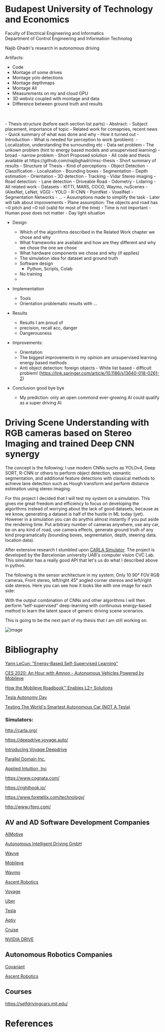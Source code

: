 # Budapest University of Technology and Economics
Faculty of Electrical Engineering and Informatics \
Department of Control Engineering and Information Technolog

Najib Ghadri's research in autonomous driving

Artifacts:
 - Code
 - Montage of some drives
 - Montage yolo detections
 - Montage depthmaps
 - Montage All
 - Measurements on my and cloud GPU
 - 3D webviz coupled with montage and data
 - Difference between ground truth and results
<br/>
<br/>
 - Thesis structure
  (before each section list parts)
   - Abstract:
     - Subject placement, importance of topic
     - Related work for comapnies, recent news
     - Quick summary of what was done and why
     - How it turned out
   - Introduction
     - What is needed for perception to work (problem):
       - Localization, understanding the surrounding etc
       - Data set problem
       - The unkown problem (hint to energy based models and unsupervised learning)
       - broad - narrow problem
     - Short Proposed solution
     - All code and thesis available at https://github.com/najibghadri/msc-thesis
     - Short summary of results
     - Structure of Thesis
   - Kind of perceptions
     - Object Detection
     - Classification
     - Localization
     - Bounding boxes
     - Segmentation
     - Depth estimation
     - Orientation
     - 3D detection
     - Tracking
     - Vidar Stereo imaging
     - Road detection:
     - Lane detection
     - Driveable Road
     - Odometry
     - Lidaring
   - All related work
     - Datasets - KITTI, MARS, COCO, Waymo, nuScenes
     - (AlexNet, LeNet, VGG)
     - YOLO
     - R-CNN
     - PointNet
     - VoxelNet
     - Segmentation Networks
     - ...
   - Assumptions made to simplify the task
     - Later will talk about improvements
     - Plane assumption: The objects and road has ~0 pitch and ~0 roll (valid for most of the time)
     - Time is not important
     - Human pose does not matter
     - Day light situation

   - Design
     - Which of the algorithms described in the Related Work chapter we chose and why
     - What frameworks are available and how are they different and why we chose the one we chose
     - What hardware components we chose and why (if applies)
     - The simulation idea for dataset and ground truth
     - Software design
       - Python, Scripts, Colab
     - No training
     - 
   - Implementation 
     - Tools
     - Orientation problematic results with ...

   - Results
     - Results I am proud of
     - precision, recall acc, danger
     - Dangerousness
   - Improvements:
     - Orientation
     - The biggest improvements in my opinion are unsupervised learning energy based methods
     - Anti object detection: foreign objects - White list based - difficult problem! (https://link.springer.com/article/10.1186/s13640-018-0261-2)

   - Conclusion good bye bye
     - My prediction: only an open commond ever-growing AI could qualify as a super driving AI

# Driving Scene Understanding with RGB cameras based on Stereo Imaging and trained Deep CNN synergy

The concept is the following: I use modern CNNs suchs as YOLOv4, Deep SORT, R-CNN or others to perform object detection, semantic segmentation, and additional
feature detections with classical methods to achieve lane detection such as Hough transform and perform distance estimation using stereo imaging.

For this project I decided that I will test my system on a simulation. This gives me great freedom and efficiency to focus on developing
the algorithms instead of worrying about the lack of good datasets, because as we know, generating a dataset is half of the hustle in ML today (yet). 
However in a simulation you can do anythis almost instantly if you put aside the rendering time. Put arbitrary number of cameras anywhere, use any car,
be on any kind of road, use camera effects, generate ground truth of any kind programatically (bounding boxes, segmentation, depth, steering data, location data).

After extensive research I stumbled upon [CARLA Simulator](http://carla.org/). The project is developed by the Barcelonian university UAB's computer vision CVC Lab. This simulator has a really good API that let's us do what I described above in python.

The following is the sensor architecture in my system; Only 10 90° FOV RGB cameras, Front stereo, left/right 45° angled corner stereos and left/right side stereos.
Here you can see how it looks like with one image for each side:

With the output combination of CNNs and other algorithms I will then perform ”self-supervised” deep-learning
with continuous energy-based method to learn the latent space of generic driving scene scenarios.


This is going to be the next part of my thesis that I am still working on.


![image](https://user-images.githubusercontent.com/11639734/82202036-93afa400-9901-11ea-94c7-41fb4bd87bdf.png)

# Bibliography

[Yann LeCun: "Energy-Based Self-Supervised Learning"](https://www.youtube.com/watch?v=A7AnCvYDQrU&list=PL00LRaU8KFs46LT27W0SEMOW34j3N5-bJ&index=12&t=0s)

[CES 2020: An Hour with Amnon - Autonomous Vehicles Powered by Mobileye](https://www.youtube.com/watch?v=HPWGFzqd7pI&t=1817s)

[How the Mobileye Roadbook™ Enables L2+ Solutions](https://www.youtube.com/watch?v=Qmn5IF_nFTk&list=PL00LRaU8KFs46LT27W0SEMOW34j3N5-bJ&index=14&t=3s)

[Tesla Autonomy Day](https://www.youtube.com/watch?v=Ucp0TTmvqOE&list=PL00LRaU8KFs46LT27W0SEMOW34j3N5-bJ&index=14)

[Testing The World's Smartest Autonomous Car (NOT A Tesla)](https://www.youtube.com/watch?v=l3ELVACR2VY&list=PL00LRaU8KFs46LT27W0SEMOW34j3N5-bJ&index=5&t=0s)

### Simulators:

http://carla.org/

https://deepdrive.voyage.auto/

[Introducing Voyage Deepdrive](https://news.voyage.auto/introducing-voyage-deepdrive-69b3cf0f0be6)

[Parallel Domain Inc.](https://www.paralleldomain.com/)

[Applied Intuition, Inc](https://www.appliedintuition.com/)

https://www.cognata.com/

https://righthook.io/

https://www.foretellix.com/technology/

http://www.rfpro.com/

## AV and AD Software Development Companies

[AIMotive](https://aimotive.com/)

[Autonomous Intelligent Driving GmbH](https://aid-driving.eu/)

[Wayve](https://wayve.ai/)

[Mobileye](https://www.mobileye.com/)

[Waymo](https://waymo.com/)

[Ascent Robotics](https://ascent.ai/en/)

[Voyage](https://voyage.auto/careers/)

[Uber](https://eng.uber.com/atg-dataviz/)

[Tesla](https://www.tesla.com/en_eu)

[Aptiv](https://www.aptiv.com/)

[Cruise](https://www.getcruise.com/careers/)

[NVIDIA DRIVE](https://www.nvidia.com/en-us/self-driving-cars/drive-platform/)

## Autonomous Robotics Companies

[Covariant](https://covariant.ai/solutions)

[Ascent Robotics](https://ascent.ai/en/)

## Courses
https://selfdrivingcars.mit.edu/


# References